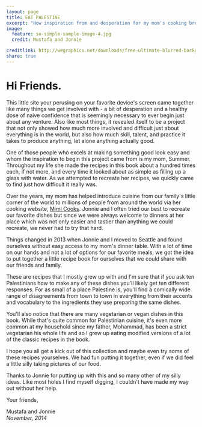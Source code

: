 ```yaml
---
layout: page
title: EAT PALESTINE
excerpt: "How inspiration from and desperation for my mom's cooking brought EAT PALESTINE together."
image:
  feature: so-simple-sample-image-4.jpg
  credit: Mustafa and Jonnie

creditlink: http://wegraphics.net/downloads/free-ultimate-blurred-background-pack/
share: true
---
```


# Hi Friends.

This little site your perusing on your favorite device's screen came together like many things we get involved with - a bit of desperation and a healthy dose of naive confidence that is seemingly necessary to ever begin just about any venture. Also like most things, it revealed itself to be a project that not only showed how much more involved and difficult just about everything is in the world, but also how much skill, talent, and practice it takes to produce anything, let alone anything actually good.

One of those people who excels at making something good look easy and whom the inspiration to begin this project came from is my mom, Summer. Throughout my life she made the recipes in this book about a hundred times each, if not more, and every time it looked about as simple as filling up a glass with water. As we attempted to recreate her recipes, we quickly came to find just how difficult it really was.

Over the years, my mom has helped introduce cuisine from our family's little corner of the world to millions of people from around the world via her cooking website, [Mimi Cooks](http://www.mimicooks.com). Jonnie and I often tried our best to recreate our favorite dishes but since we were always welcome to dinners at her place which was not only easier and tastier than anything we could recreate, we never had to try that hard.

Things changed in 2013 when Jonnie and I moved to Seattle and found ourselves without easy access to my mom's dinner table. With a lot of time on our hands and not a lot of options for our favorite meals, we got the idea to put together a little recipe book for ourselves that we could share with our friends and family.

These are recipes that I mostly grew up with and I'm sure that if you ask ten Palestinians how to make any of these dishes you'll likely get ten different responses. For as small of a place Palestine is, you'll find a comically wide range of disagreements from town to town in everything from their accents and vocabulary to the ingredients they use preparing the same dishes.

You'll also notice that there are many vegetarian or vegan dishes in this book. While that's quite common for Palestinian cuisine, it's even more common at my household since my father, Mohammad, has been a strict vegetarian his whole life and so I grew up eating modified versions of a lot of the classic recipes in the book.

I hope you all get a kick out of this collection and maybe even try some of these recipes yourselves. We had fun putting it together, even if we did feel a little silly taking pictures of our food.

Thanks to Jonnie for putting up with this and so many other of my silly ideas. Like most holes I find myself digging, I couldn't have made my way out without her help.

Your friends,  

Mustafa and Jonnie  
_November, 2014_
